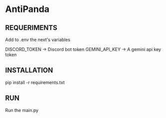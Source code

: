 # AntiPanda

## REQUERIMENTS
Add to .env the next's variables

DISCORD_TOKEN -> Discord bot token 
GEMINI_API_KEY -> A gemini api key token 

## INSTALLATION
pip install -r requirements.txt

## RUN
Run the main.py 

